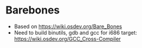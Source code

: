 # Barebones

- Based on https://wiki.osdev.org/Bare_Bones
- Need to build binutils, gdb and gcc for i686 target: https://wiki.osdev.org/GCC_Cross-Compiler
